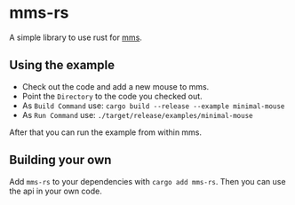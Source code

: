 # mms-rs

A simple library to use rust for [mms](https://github.com/mackorone/mms).

## Using the example

- Check out the code and add a new mouse to mms.
- Point the `Directory` to the code you checked out.
- As `Build Command` use: `cargo build --release --example minimal-mouse`
- As `Run Command` use: `./target/release/examples/minimal-mouse`

After that you can run the example from within mms.

## Building your own

Add `mms-rs` to your dependencies with `cargo add mms-rs`. Then you can use the api in your own code.
